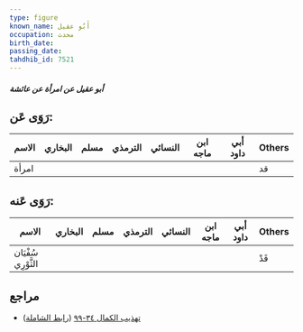 ```yaml
---
type: figure
known_name: أَبُو عقيل
occupation: محدث
birth_date:
passing_date:
tahdhib_id: 7521
---
```

##### أبو عقيل عن امرأة عن عائشة

## رَوَى عَن:
| الاسم | البخاري | مسلم | الترمذي | النسائي | ابن ماجه | أبي داود | Others |
| ----- | ------- | ---- | ------- | ------- | -------- | -------- | ------ |
| امرأة |         |      |         |         |          |          | قد     |
## رَوَى عَنه:
| الاسم               | البخاري | مسلم | الترمذي | النسائي | ابن ماجه | أبي داود | Others |
| ------------------- | ------- | ---- | ------- | ------- | -------- | -------- | ------ |
| سُفْيَان الثَّوْرِي |         |      |         |         |          |          | قَدْ   |
## مراجع
- [تهذيب الكمال ٣٤-٩٩](obsidian://open?vault=Tahdhib-al-Kamal&file=Figures/٧٥٢١-أبو%20عقيل%20عن%20امرأة%20عن%20عائشة) ([رابط الشاملة](https://shamela.ws/book/3722/18216))
